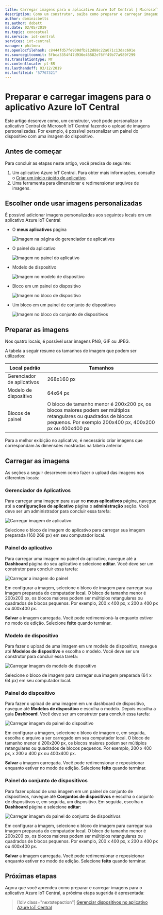 ```yaml
---
title: Carregar imagens para o aplicativo Azure IoT Central | Microsoft Docs
description: Como um construtor, saiba como preparar e carregar imagens para o aplicativo Azure IoT Central.
author: dominicbetts
ms.author: dobett
ms.date: 02/05/2019
ms.topic: conceptual
ms.service: iot-central
services: iot-central
manager: philmea
ms.openlocfilehash: c8444fd57fe939dfb212d88c22a071c13dac691e
ms.sourcegitcommit: 5fbca3354f47d936e46582e76ff49b77a989f299
ms.translationtype: MT
ms.contentlocale: pt-BR
ms.lasthandoff: 03/12/2019
ms.locfileid: "57767321"
---
```

# <a name="prepare-and-upload-images-to-your-azure-iot-central-application"></a>Preparar e carregar imagens para o aplicativo Azure IoT Central

Este artigo descreve como, um construtor, você pode personalizar o aplicativo Central do  Microsoft IoT Central fazendo o upload de imagens personalizadas. Por exemplo, é possível personalizar um painel do dispositivo com uma imagem do dispositivo.

## <a name="before-you-begin"></a>Antes de começar

Para concluir as etapas neste artigo, você precisa do seguinte:

1. Um aplicativo Azure IoT Central. Para obter mais informações, consulte o [Criar um início rápido de aplicativo](quick-deploy-iot-central.md).
1. Uma ferramenta para dimensionar e redimensionar arquivos de imagens.

## <a name="choose-where-to-use-custom-images"></a>Escolher onde usar imagens personalizadas

É possível adicionar imagens personalizadas aos seguintes locais em um aplicativo Azure IoT Central:

* O **meus aplicativos** página

    ![Imagem na página do gerenciador de aplicativos](media/howto-prepare-images/applicationmanager.png)

* O painel do aplicativo

    ![Imagem no painel do aplicativo](media/howto-prepare-images/homepage.png)

* Modelo de dispositivo

    ![Imagem no modelo de dispositivo](media/howto-prepare-images/devicetemplate.png)

* Bloco em um painel do dispositivo

    ![Imagem no bloco de dispositivo](media/howto-prepare-images/devicetile.png)

* Um bloco em um painel de conjunto de dispositivos

    ![Imagem no bloco do conjunto de dispositivos](media/howto-prepare-images/devicesettile.png)

## <a name="prepare-the-images"></a>Preparar as imagens

Nos quatro locais, é possível usar imagens PNG, GIF ou JPEG.

A tabela a seguir resume os tamanhos de imagem que podem ser utilizados:

| Local padrão | Tamanhos |
| -------- | ------ |
| Gerenciador de aplicativos | 268x160 px |
| Modelo de dispositivo | 64x64 px |
| Blocos de painel | O bloco de tamanho menor é 200x200 px, os blocos maiores podem ser múltiplos retangulares ou quadrados de blocos pequenos. Por exemplo 200x400 px, 400x200 px ou 400x400 px |

Para a melhor exibição no aplicativo, é necessário criar imagens que correspondam às dimensões mostradas na tabela anterior.

## <a name="upload-the-images"></a>Carregar as imagens

As seções a seguir descrevem como fazer o upload das imagens nos diferentes locais:

### <a name="application-manager"></a>Gerenciador de Aplicativos

Para carregar uma imagem para usar no **meus aplicativos** página, navegue até a **configurações do aplicativo** página o **administração** seção. Você deve ser um administrador para concluir essa tarefa:

![Carregar imagem de aplicativo](media/howto-prepare-images/uploadapplicationmanager.png)

Selecione o bloco de imagem do aplicativo para carregar sua imagem preparada (160 268 px) em seu computador local.

### <a name="application-dashboard"></a>Painel do aplicativo

Para carregar uma imagem no painel do aplicativo, navegue até a **Dashboard** página do seu aplicativo e selecione **editar**. Você deve ser um construtor para concluir essa tarefa:

![Carregar a imagem do painel](media/howto-prepare-images/uploadhomepage.png)

Em configurar a imagem, selecione o bloco de imagem para carregar sua imagem preparada do computador local. O bloco de tamanho menor é 200x200 px, os blocos maiores podem ser múltiplos retangulares ou quadrados de blocos pequenos. Por exemplo, 200 x 400 px, x 200 a 400 px ou 400x400 px.

**Salvar** a imagem carregada. Você pode redimensioná-la enquanto estiver no modo de edição. Selecione **feito** quando terminar.

### <a name="device-template"></a>Modelo de dispositivo

Para fazer o upload de uma imagem em um modelo de dispositivo, navegue até **Modelos de dispositivo** e escolha o modelo. Você deve ser um construtor para concluir essa tarefa:

![Carregar imagem do modelo de dispositivo](media/howto-prepare-images/uploaddevicetemplate.png)

Selecione o bloco de imagem para carregar sua imagem preparada (64 x 64 px) em seu computador local.

### <a name="device-dashboard"></a>Painel do dispositivo

Para fazer o upload de uma imagem em um dashboard de dispositivo, navegue até **Modelos de dispositivo** e escolha o modelo. Depois escolha a guia **Dashboard**. Você deve ser um construtor para concluir essa tarefa:

![Carregar imagem do painel do dispositivo](media/howto-prepare-images/uploaddevicedashboard.png)

Em configurar a imagem, selecione o bloco de imagem e, em seguida, escolha o arquivo a ser carregado em seu computador local. O bloco de tamanho menor é 200x200 px, os blocos maiores podem ser múltiplos retangulares ou quadrados de blocos pequenos. Por exemplo, 200 x 400 px, x 200 a 400 px ou 400x400 px.

**Salvar** a imagem carregada. Você pode redimensionar e reposicionar enquanto estiver no modo de edição. Selecione **feito** quando terminar.

### <a name="device-set-dashboard"></a>Painel do conjunto de dispositivos

Para fazer upload de uma imagem em um painel de conjunto de dispositivos, navegue até **Conjuntos de dispositivos** e escolha o conjunto de dispositivos e, em seguida, um dispositivo. Em seguida, escolha o **Dashboard** página e selecione **editar**:

![Carregar imagem do painel do conjunto de dispositivos](media/howto-prepare-images/uploaddevicesetdashboard.png)

Em configurar a imagem, selecione o bloco de imagem para carregar sua imagem preparada do computador local. O bloco de tamanho menor é 200x200 px, os blocos maiores podem ser múltiplos retangulares ou quadrados de blocos pequenos. Por exemplo, 200 x 400 px, x 200 a 400 px ou 400x400 px.

**Salvar** a imagem carregada. Você pode redimensionar e reposicionar enquanto estiver no modo de edição. Selecione **feito** quando terminar.

## <a name="next-steps"></a>Próximas etapas

Agora que você aprendeu como preparar e carregar imagens para o aplicativo Azure IoT Central, a próxima etapa sugerida é apresentada:

> [!div class="nextstepaction"]
> [Gerenciar dispositivos no aplicativo Azure IoT Central](howto-manage-devices.md)